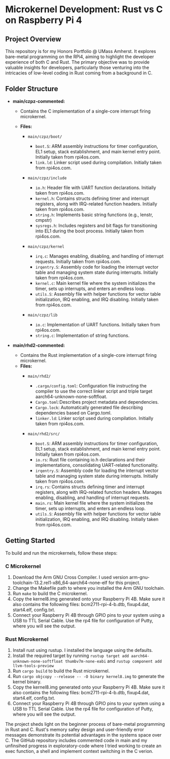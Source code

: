 # Microkernel Development: Rust vs C on Raspberry Pi 4

## Project Overview

This repository is for my Honors Portfolio @ UMass Amherst. It explores bare-metal programming on the RPi4, aiming to highlight the developer experience of both C and Rust. The primary objective was to provide valuable insights for developers, particularly those venturing into the intricacies of low-level coding in Rust coming from a background in C.


## Folder Structure

- **main/czpz-commented:**
  - Contains the C implementation of a single-core interrupt firing microkernel.

  - **Files:**
    - `main/czpz/boot/`
      - `boot.S`: ARM assembly instructions for timer configuration, EL1 setup, stack establishment, and main kernel entry point. Initially taken from rpi4os.com.
      - `link.ld`: Linker script used during compilation. Initially taken from rpi4os.com.
      
    - `main/czpz/include`
      - `io.h`: Header file with UART function declarations. Initially taken from rpi4os.com.
      - `kernel.h`: Contains structs defining timer and interrupt registers, along with IRQ-related function headers. Initially taken from rpi4os.com.
      - `string.h`: Implements basic string functions (e.g., lenstr, cmpstr)
      - `sysregs.h`: Includes registers and bit flags for transitioning into EL1 during the boot process. Initially taken from rpi4os.com.

    - `main/czpz/kernel`
      - `irq.c`: Manages enabling, disabling, and handling of interrupt requests. Initially taken from rpi4os.com.
      - `irqentry.S`: Assembly code for loading the interrupt vector table and managing system state during interrupts. Initially taken from rpi4os.com.
      - `kernel.c`: Main kernel file where the system initializes the timer, sets up interrupts, and enters an endless loop.
      - `utils.S`: Assembly file with helper functions for vector table initialization, IRQ enabling, and IRQ disabling. Initially taken from rpi4os.com.

    - `main/czpz/lib`
      - `io.c`: Implementation of UART functions. Initially taken from rpi4os.com.
      - `string.c`: Implementation of string functions.

- **main/rhd2-commented:**
  - Contains the Rust implementation of a single-core interrupt firing microkernel.
  - **Files:**
    - `main/rhd2/`
      - `.cargo/config.toml`: Configuration file instructing the compiler to use the correct linker script and triple target aarch64-unknown-none-softfloat.
      - `Cargo.toml`:Describes project metadata and dependencies.
      - `Cargo.lock`: Automatically generated file describing dependencies based on Cargo.toml.
      - `linker.ld`: Linker script used during compilation. Initially taken from rpi4os.com.

    - `main/rhd2/src/`
      - `boot.S`: ARM assembly instructions for timer configuration, EL1 setup, stack establishment, and main kernel entry point. Initially taken from rpi4os.com.
      - `io.rs`: Rust file containing io.h declarations and their implementations, consolidating UART-related functionality.
      - `irqentry.S`: Assembly code for loading the interrupt vector table and managing system state during interrupts. Initially taken from rpi4os.com.
      - `irq.rs`: Contains structs defining timer and interrupt registers, along with IRQ-related function headers. Manages enabling, disabling, and handling of interrupt requests.
      - `main.rs`: Main kernel file where the system initializes the timer, sets up interrupts, and enters an endless loop.
      - `utils.S`: Assembly file with helper functions for vector table initialization, IRQ enabling, and IRQ disabling. Initially taken from rpi4os.com.
      

## Getting Started

To build and run the microkernels, follow these steps:

### C Microkernel

1. Download the Arm GNU Cross Compiler. I used version arm-gnu-toolchain-13.2.rel1-x86_64-aarch64-none-elf for this project.
2. Change the Makefile path to where you installed the Arm GNU toolchain. 
3. Run `make` to build the C microkernel.
4. Copy the kernel8.img generated onto your Raspberry Pi 4B. Make sure it also contains the following files: bcm2711-rpi-4-b.dtb, fixup4.dat, start4.elf, config.txt.
5. Connect your Raspberry Pi 4B through GPIO pins to your system using a USB to TTL Serial Cable. Use the rp4 file for configuration of Putty, where you will see the output.


### Rust Microkernel

1. Install rust using rustup. I installed the language using the defaults.
2. Install the required target by running `rustup target add aarch64-unknown-none-softfloat thumbv7m-none-eabi` and `rustup component add llvm-tools-preview`
3. Run `cargo build` to build the Rust microkernel.
4. Run `cargo objcopy --release -- -O binary kernel8.img` to generate the kernel binary.
5. Copy the kernel8.img generated onto your Raspberry Pi 4B. Make sure it also contains the following files: bcm2711-rpi-4-b.dtb, fixup4.dat, start4.elf, config.txt.
6. Connect your Raspberry Pi 4B through GPIO pins to your system using a USB to TTL Serial Cable. Use the rp4 file for configuration of Putty, where you will see the output.


The project sheds light on the beginner process of bare-metal programming in Rust and C. Rust's memory safey design and user-friendly error messages demonstrate its potential advantages in the systems space over C. The GitHub repository includes commented code in main and my unfinsihed progress in exploratory-code where I tried working to create an exec function, a shell and implement context switching in the C verion.
